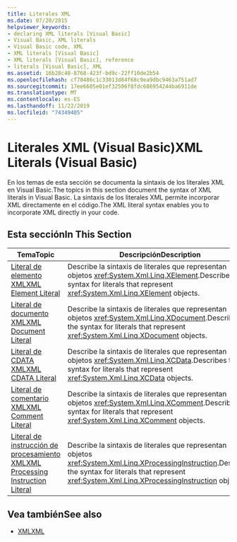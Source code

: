 ```yaml
---
title: Literales XML
ms.date: 07/20/2015
helpviewer_keywords:
- declaring XML literals [Visual Basic]
- Visual Basic, XML literals
- Visual Basic code, XML
- XML literals [Visual Basic]
- XML literals [Visual Basic], reference
- literals [Visual Basic], XML
ms.assetid: 16b28c40-8768-423f-bd9c-22ff10de2b54
ms.openlocfilehash: cf70486c1c33013d84f68c9ea9dbc9463a751ad7
ms.sourcegitcommit: 17ee6605e01ef32506f8fdc686954244ba6911de
ms.translationtype: MT
ms.contentlocale: es-ES
ms.lasthandoff: 11/22/2019
ms.locfileid: "74349405"
---
```

# <a name="xml-literals-visual-basic"></a><span data-ttu-id="42969-102">Literales XML (Visual Basic)</span><span class="sxs-lookup"><span data-stu-id="42969-102">XML Literals (Visual Basic)</span></span>
<span data-ttu-id="42969-103">En los temas de esta sección se documenta la sintaxis de los literales XML en Visual Basic.</span><span class="sxs-lookup"><span data-stu-id="42969-103">The topics in this section document the syntax of XML literals in Visual Basic.</span></span> <span data-ttu-id="42969-104">La sintaxis de los literales XML permite incorporar XML directamente en el código.</span><span class="sxs-lookup"><span data-stu-id="42969-104">The XML literal syntax enables you to incorporate XML directly in your code.</span></span>  
  
## <a name="in-this-section"></a><span data-ttu-id="42969-105">Esta sección</span><span class="sxs-lookup"><span data-stu-id="42969-105">In This Section</span></span>  
  
|<span data-ttu-id="42969-106">Tema</span><span class="sxs-lookup"><span data-stu-id="42969-106">Topic</span></span>|<span data-ttu-id="42969-107">Descripción</span><span class="sxs-lookup"><span data-stu-id="42969-107">Description</span></span>|  
|-----------|-----------------|  
|[<span data-ttu-id="42969-108">Literal de elemento XML</span><span class="sxs-lookup"><span data-stu-id="42969-108">XML Element Literal</span></span>](../../../visual-basic/language-reference/xml-literals/xml-element-literal.md)|<span data-ttu-id="42969-109">Describe la sintaxis de literales que representan objetos <xref:System.Xml.Linq.XElement>.</span><span class="sxs-lookup"><span data-stu-id="42969-109">Describes the syntax for literals that represent <xref:System.Xml.Linq.XElement> objects.</span></span>|  
|[<span data-ttu-id="42969-110">Literal de documento XML</span><span class="sxs-lookup"><span data-stu-id="42969-110">XML Document Literal</span></span>](../../../visual-basic/language-reference/xml-literals/xml-document-literal.md)|<span data-ttu-id="42969-111">Describe la sintaxis de literales que representan objetos <xref:System.Xml.Linq.XDocument>.</span><span class="sxs-lookup"><span data-stu-id="42969-111">Describes the syntax for literals that represent <xref:System.Xml.Linq.XDocument> objects.</span></span>|  
|[<span data-ttu-id="42969-112">Literal de CDATA XML</span><span class="sxs-lookup"><span data-stu-id="42969-112">XML CDATA Literal</span></span>](../../../visual-basic/language-reference/xml-literals/xml-cdata-literal.md)|<span data-ttu-id="42969-113">Describe la sintaxis de literales que representan objetos <xref:System.Xml.Linq.XCData>.</span><span class="sxs-lookup"><span data-stu-id="42969-113">Describes the syntax for literals that represent <xref:System.Xml.Linq.XCData> objects.</span></span>|  
|[<span data-ttu-id="42969-114">Literal de comentario XML</span><span class="sxs-lookup"><span data-stu-id="42969-114">XML Comment Literal</span></span>](../../../visual-basic/language-reference/xml-literals/xml-comment-literal.md)|<span data-ttu-id="42969-115">Describe la sintaxis de literales que representan objetos <xref:System.Xml.Linq.XComment>.</span><span class="sxs-lookup"><span data-stu-id="42969-115">Describes the syntax for literals that represent <xref:System.Xml.Linq.XComment> objects.</span></span>|  
|[<span data-ttu-id="42969-116">Literal de instrucción de procesamiento XML</span><span class="sxs-lookup"><span data-stu-id="42969-116">XML Processing Instruction Literal</span></span>](../../../visual-basic/language-reference/xml-literals/xml-processing-instruction-literal.md)|<span data-ttu-id="42969-117">Describe la sintaxis de literales que representan objetos <xref:System.Xml.Linq.XProcessingInstruction>.</span><span class="sxs-lookup"><span data-stu-id="42969-117">Describes the syntax for literals that represent <xref:System.Xml.Linq.XProcessingInstruction> objects.</span></span>|  
  
## <a name="see-also"></a><span data-ttu-id="42969-118">Vea también</span><span class="sxs-lookup"><span data-stu-id="42969-118">See also</span></span>

- [<span data-ttu-id="42969-119">XML</span><span class="sxs-lookup"><span data-stu-id="42969-119">XML</span></span>](../../../visual-basic/programming-guide/language-features/xml/index.md)
